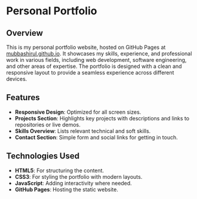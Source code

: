 # Personal Portfolio

## Overview

This is my personal portfolio website, hosted on GitHub Pages at [mubbashirul.github.io](https://mubbashirulislam.github.io). It showcases my skills, experience, and professional work in various fields, including web development, software engineering, and other areas of expertise. The portfolio is designed with a clean and responsive layout to provide a seamless experience across different devices.

## Features

- **Responsive Design**: Optimized for all screen sizes.
- **Projects Section**: Highlights key projects with descriptions and links to repositories or live demos.
- **Skills Overview**: Lists relevant technical and soft skills.
- **Contact Section**: Simple form and social links for getting in touch.

## Technologies Used

- **HTML5**: For structuring the content.
- **CSS3**: For styling the portfolio with modern layouts.
- **JavaScript**: Adding interactivity where needed.
- **GitHub Pages**: Hosting the static website.
